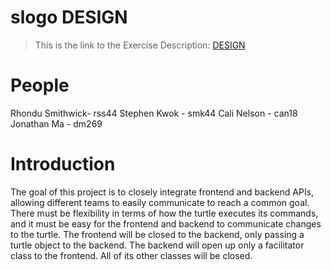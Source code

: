 # slogo DESIGN
> This is the link to the Exercise Description: [DESIGN](http://www.cs.duke.edu/courses/compsci308/spring16/assign/03_slogo/part1.php)

# People
Rhondu Smithwick- rss44
Stephen Kwok - smk44
Cali Nelson - can18
Jonathan Ma - dm269

# Introduction
The goal of this project is to closely integrate frontend and backend APIs, allowing
different teams to easily communicate to reach a common goal. There must be
flexibility in terms of how the turtle executes its commands, and it must be easy for
the frontend and backend to communicate changes to the turtle. The frontend will be
closed to the backend, only passing a turtle object to the backend. The backend will
open up only a facilitator class to the frontend. All of its other classes will be closed.

#
